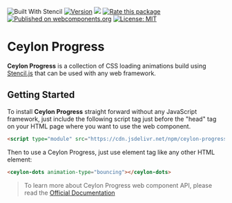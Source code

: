 ![Built With Stencil](https://img.shields.io/badge/-Built%20With%20Stencil-16161d.svg?logo=data%3Aimage%2Fsvg%2Bxml%3Bbase64%2CPD94bWwgdmVyc2lvbj0iMS4wIiBlbmNvZGluZz0idXRmLTgiPz4KPCEtLSBHZW5lcmF0b3I6IEFkb2JlIElsbHVzdHJhdG9yIDE5LjIuMSwgU1ZHIEV4cG9ydCBQbHVnLUluIC4gU1ZHIFZlcnNpb246IDYuMDAgQnVpbGQgMCkgIC0tPgo8c3ZnIHZlcnNpb249IjEuMSIgaWQ9IkxheWVyXzEiIHhtbG5zPSJodHRwOi8vd3d3LnczLm9yZy8yMDAwL3N2ZyIgeG1sbnM6eGxpbms9Imh0dHA6Ly93d3cudzMub3JnLzE5OTkveGxpbmsiIHg9IjBweCIgeT0iMHB4IgoJIHZpZXdCb3g9IjAgMCA1MTIgNTEyIiBzdHlsZT0iZW5hYmxlLWJhY2tncm91bmQ6bmV3IDAgMCA1MTIgNTEyOyIgeG1sOnNwYWNlPSJwcmVzZXJ2ZSI%2BCjxzdHlsZSB0eXBlPSJ0ZXh0L2NzcyI%2BCgkuc3Qwe2ZpbGw6I0ZGRkZGRjt9Cjwvc3R5bGU%2BCjxwYXRoIGNsYXNzPSJzdDAiIGQ9Ik00MjQuNywzNzMuOWMwLDM3LjYtNTUuMSw2OC42LTkyLjcsNjguNkgxODAuNGMtMzcuOSwwLTkyLjctMzAuNy05Mi43LTY4LjZ2LTMuNmgzMzYuOVYzNzMuOXoiLz4KPHBhdGggY2xhc3M9InN0MCIgZD0iTTQyNC43LDI5Mi4xSDE4MC40Yy0zNy42LDAtOTIuNy0zMS05Mi43LTY4LjZ2LTMuNkgzMzJjMzcuNiwwLDkyLjcsMzEsOTIuNyw2OC42VjI5Mi4xeiIvPgo8cGF0aCBjbGFzcz0ic3QwIiBkPSJNNDI0LjcsMTQxLjdIODcuN3YtMy42YzAtMzcuNiw1NC44LTY4LjYsOTIuNy02OC42SDMzMmMzNy45LDAsOTIuNywzMC43LDkyLjcsNjguNlYxNDEuN3oiLz4KPC9zdmc%2BCg%3D%3D&colorA=16161d&style=flat-square)
[![Version](https://img.shields.io/npm/v/ceylon-progress.svg)](https://www.npmjs.com/package/ceylon-progress)
[![](https://data.jsdelivr.com/v1/package/npm/ceylon-progress/badge)](https://www.jsdelivr.com/package/npm/ceylon-progress)
[![Rate this package](https://badges.openbase.com/js/rating/ceylon-progress.svg?token=m+0963IVhCZ6bJMNZZvjOayfjuonfoBvwWqAKnZlET8=)](https://openbase.com/js/ceylon-progress?utm_source=embedded&amp;utm_medium=badge&amp;utm_campaign=rate-badge)
[![Published on webcomponents.org](https://img.shields.io/badge/webcomponents.org-published-blue.svg)](https://www.webcomponents.org/element/ceylon-progress)
[![License: MIT](https://img.shields.io/badge/License-MIT-yellow.svg)](https://opensource.org/licenses/MIT)
# Ceylon Progress

**Ceylon Progress** is a collection of CSS loading animations build using [Stencil.js](https://stenciljs.com/) that can be used with any web framework. 
## Getting Started

To install **Ceylon Progress** straight forward without any JavaScript framework, just include the following script tag just before the "head" tag on your HTML page where you want to use the web component.

```html
<script type="module" src="https://cdn.jsdelivr.net/npm/ceylon-progress@latest/dist/ceylon-progress/ceylon-progress.esm.js"></script>
```

Then to use a Ceylon Progress, just use element tag like any other HTML element:

```html
<ceylon-dots animation-type="bouncing"></ceylon-dots>
```

> To learn more about Ceylon Progress web component API, please read the [Official Documentation](https://buddhilive.github.io/ceylon-progress-website/)
